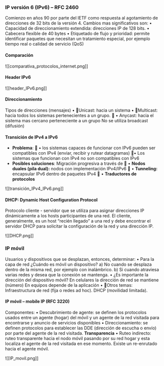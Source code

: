 ### IP versión 6 (IPv6) – RFC 2460

Comienzo en años 90 por parte del IETF como respuesta al agotamiento de direcciones de 32 bits de la versión 4. 
Cambios mas significativos son: 
	• Capacidad de direccionamiento extendida: direcciones IP de 128 bits. 
	• Cabecera flexible de 40 bytes 
	• Etiquetado de flujo y prioridad: permite identificar paquetes que necesitan un tratamiento especial, por ejemplo tiempo real o calidad de servicio (QoS)

#### Comparación

![[comparativa_protocolos_internet.png]]

#### Header IPv6

![[header_IPv6.png]]

#### Direccionamiento

Tipos de direcciones (mensajes) 
	• Unicast: hacia un sistema 
	• Multicast: hacia todos los sistemas pertenecientes a un grupo. 
	• Anycast: hacia el sistema mas cercano perteneciente a un grupo 
No se utiliza broadcast (difusión)

#### Transición de IPv4 a IPv6

- **Problema**: 
	• los sistemas capaces de funcionar con IPv6 pueden ser compatibles con IPv4 (enviar, recibir y rutear datagramas) 
	• Los sistemas que funcionan con IPv4 no son compatibles con IPv6 
- **Posibles soluciones**: Migración progresiva a través de 
	• **Nodos duales (pila dual):** nodos con implementación IPv4/IPv6 
	• **Tunneling:** encapsular IPv6 dentro de paquetes IPv4 
	• **Traductores de protocolos**

![[transición_IPv4_IPv6.png]]

#### DHCP: Dynamic Host Configuration Protocol

Protocolo cliente - servidor que se utiliza para asignar direcciones IP dinámicamente a los hosts participantes de una red. 
El cliente, generalmente, es un host “recién llegado” a una red y debe encontrar el servidor DHCP para solicitar la configuración de la red y una dirección IP.

![[DHCP.png]]

### IP móvil

Usuarios y dispositivos que se desplazan, entonces, determinar:
	• Para la capa de red ¿Cuándo es móvil un dispositivo?
		a) No cuando se desplaza dentro de la misma red, por ejemplo con inalámbrico.
		b) Si cuando atraviesa varias redes y desea que la conexión se mantenga.
	• ¿Es importante la dirección del dispositivo móvil?
		En celulares la dirección de red se mantiene (número) 
		En equipos depende de la aplicación
	• Otros temas:
		Infraestructura de red (fija o redes ad hoc). 
		DHCP (movilidad limitada).

#### IP móvil – mobile IP (RFC 3220)

Componentes:
	• Descubrimiento de agente: se definen los protocolos usados entre un agente (hogar) del móvil y un agente de la red visitada para encontrarse y anuncio de servicios disponibles
	• Direccionamiento: se definen protocolos para establecer las DDE (dirección de escucha o envío) por parte del agente de la red visitada. **Transparencia**
	• Ruteo indirecto: ruteo transparente hacia el nodo móvil pasando por su red hogar y esta localiza el agente de la red visitada en ese momento. Existe un re-enrutado hacia el agente móvil.

![[IP_movil.png]]
